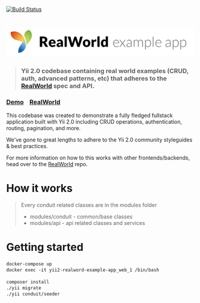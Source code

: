[![Build Status](https://travis-ci.org/albertborsos/yii2-realworld-example-app.svg?branch=master)](https://travis-ci.org/albertborsos/yii2-realworld-example-app)

# ![RealWorld Example App](logo.png)

> ### Yii 2.0 codebase containing real world examples (CRUD, auth, advanced patterns, etc) that adheres to the [RealWorld](https://github.com/gothinkster/realworld) spec and API.


### [Demo](https://github.com/gothinkster/realworld)&nbsp;&nbsp;&nbsp;&nbsp;[RealWorld](https://github.com/gothinkster/realworld)


This codebase was created to demonstrate a fully fledged fullstack application built with Yii 2.0 including CRUD operations, authentication, routing, pagination, and more.

We've gone to great lengths to adhere to the Yii 2.0 community styleguides & best practices.

For more information on how to this works with other frontends/backends, head over to the [RealWorld](https://github.com/gothinkster/realworld) repo.


# How it works

> Every conduit related classes are in the modules folder
> - modules/conduit - common/base classes
> - modules/api - api related classes and services

# Getting started

```
docker-compose up
docker exec -it yii2-realword-example-app_web_1 /bin/bash

composer install
./yii migrate
./yii conduit/seeder
```
